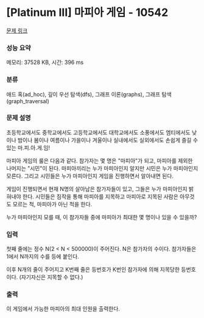 # [Platinum III] 마피아 게임 - 10542 

[문제 링크](https://www.acmicpc.net/problem/10542) 

### 성능 요약

메모리: 37528 KB, 시간: 396 ms

### 분류

애드 혹(ad_hoc), 깊이 우선 탐색(dfs), 그래프 이론(graphs), 그래프 탐색(graph_traversal)

### 문제 설명

<p>초등학교에서도 중학교에서도 고등학교에서도 대학교에서도 소풍에서도 엠티에서도 낮이나 밤이나 봄이나 여름이나 가을이나 겨울이나 실내에서도 실외에서도 손쉽게 즐길 수 있는 마.피.아.게.임!</p>

<p>마피아 게임의 룰은 다음과 같다. 참가자는 몇 명은 "마피아"가 되고, 마피아를 제외한 나머지는 "시민"이 된다. 마피아끼리는 누가 마피아인지 알지만 시민은 누가 마피아인지 모른다. 그리고 시민들은 누가 마피아인지 게임을 진행하면서 알아내면 된다.</p>

<p>게임이 진행되면서 현재 N명의 살아남은 참가자들이 있고, 그들은 누가 마피아인지 밝혀내야 한다. 시민들은 짐작을 통해 마피아를 지목하고 마피아로 지목된 사람은 아무것도 모르는 척, 마피아가 아닌 척을 한다.</p>

<p>누가 마피아인지 모를 때, 이 참가자들 중에 마피아가 최대한 몇 명이나 있을 수 있을까? </p>

### 입력 

 <p>첫째 줄에는 정수 N(2 < N < 500000)이 주어진다. N은 참가자의 수이다. 참가자들은 1에서 N까지의 수를 등에 붙인다.</p>

<p>이후 N개의 줄이 주어지고 K번째 줄은 등번호가 K번인 참가자에 의해 지목당한 등번호이다. (자기자신은 지목할 수 없다.)</p>

### 출력 

 <p>이 게임에서 가능한 마피아의 최대 인원을 출력한다.</p>

